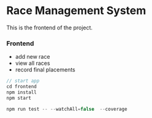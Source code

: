 # Race Management System

This is the frontend of the project.

### Frontend

- add new race
- view all races
- record final placements

```js
// start app
cd frontend
npm install
npm start

npm run test -- --watchAll=false  --coverage
```
